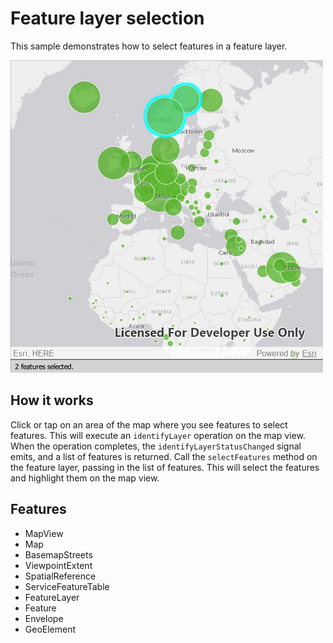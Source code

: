 # Feature layer selection

This sample demonstrates how to select features in a feature layer.

![](screenshot.png)

## How it works

Click or tap on an area of the map where you see features to select features. This will execute an `identifyLayer` operation on the map view. When the operation completes, the `identifyLayerStatusChanged` signal emits, and a list of features is returned. Call the `selectFeatures` method on the feature layer, passing in the list of features. This will select the features and highlight them on the map view.

## Features
- MapView
- Map
- BasemapStreets
- ViewpointExtent
- SpatialReference
- ServiceFeatureTable
- FeatureLayer
- Feature
- Envelope
- GeoElement

